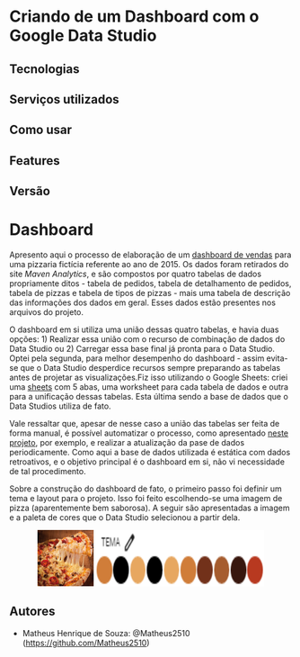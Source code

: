 # Criando de um Dashboard com o Google Data Studio

## Tecnologias


## Serviços utilizados



## Como usar



## Features



## Versão



# Dashboard

  Apresento aqui o processo de elaboração de um [dashboard de vendas](https://datastudio.google.com/s/j-LsjUnXS8g) para uma pizzaria fictícia referente ao ano de 2015. Os dados foram retirados do site *Maven Analytics*, e são compostos por quatro tabelas de dados propriamente ditos - tabela de pedidos, tabela de detalhamento de pedidos, tabela de pizzas e tabela de tipos de pizzas - mais uma tabela de descrição das informações dos dados em geral. Esses dados estão presentes nos arquivos do projeto.

   O dashboard em si utiliza uma união dessas quatro tabelas, e havia duas opções: 1) Realizar essa união com o recurso de combinação de dados do Data Studio ou 2) Carregar essa base final já pronta para o Data Studio. Optei pela segunda, para melhor desempenho do dashboard - assim evita-se que o Data Studio desperdice recursos sempre preparando as tabelas antes de projetar as visualizações.Fiz isso utilizando o Google Sheets: criei uma [sheets](https://docs.google.com/spreadsheets/d/1UUHogXK8wlmQprItWgKoWVH-6MTYEr-ayiPC3C7A7ak/edit?usp=sharing) com 5 abas, uma worksheet para cada tabela de dados e outra para a unificação dessas tabelas. Esta última sendo a base de dados que o Data Studios utiliza de fato.
   
   Vale ressaltar que, apesar de nesse caso a união das tabelas ser feita de forma manual, é possível automatizar o processo, como apresentado [neste projeto](https://github.com/Matheus2510/Carga_de_Dados_-ETL-_Google_Sheets), por exemplo, e realizar a atualização da pase de dados periodicamente. Como aqui a base de dados utilizada é estática com dados retroativos, e o objetivo principal é o dashboard em si, não vi necessidade de tal procedimento.
   
   Sobre a construção do dashboard de fato, o primeiro passo foi definir um tema e layout para o projeto. Isso foi feito escolhendo-se uma imagem de pizza (aparentemente bem saborosa). A seguir são apresentadas a imagem e a paleta de cores que o Data Studio selecionou a partir dela.
   
   <p align="center">
   <img src="https://github.com/Matheus2510/Criando_Dashboard_Data_Studio/blob/main/imagens/tema.jpg" height="100" width="100">       <img src="https://github.com/Matheus2510/Criando_Dashboard_Data_Studio/blob/main/imagens/paleta_tema.png" height="100" width="300">
   </p>
   
   


## Autores

* Matheus Henrique de Souza: @Matheus2510 (https://github.com/Matheus2510)
